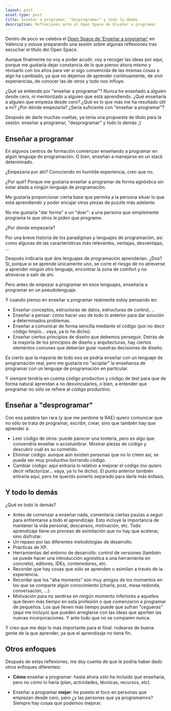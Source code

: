 ```yaml
---
layout: post
asset-type: post
title: Enseñar a programar, "desprogramar" y todo lo demás
description: Reflexiones ante el Open Space de Enseñar a programar
---
```


Dentro de poco se celebra el [Open Space de 'Enseñar a programar'](https://ensenyar-a-programar.github.io/open-space-valencia-2019/) en Valencia y estuve preparando una sesión sobre algunas reflexiones tras escuchar el título del Open Space.

Aunque finalmente no voy a poder acudir, voy a recoger las ideas por aquí, porque me gustaría dejar constancia de lo que pienso ahora mismo y revisarlo con los años para ver si sigo convencida de las mismas cosas o algo ha cambiado, ya que no dejamos de aprender continuamente, de vivir experiencias, de conocer las de otros y todo nos influye.

¿Qué se entiende por "enseñar a programar"? Nunca he enseñado a alguien desde cero, ni mentorizado a alguien que está aprendiendo. ¿Qué enseñaría a alguien que empieza desde cero? ¿Qué es lo que más me ha resultado útil a mí? ¿Por dónde empezaría? ¿Sería suficiente con "enseñar a programar"?

Después de darle muchas vueltas, ya tenía una propuesta de título para la sesión: enseñar a programar, "desprogramar" y todo lo demás ;)

## Enseñar a programar

En algunos centros de formación comienzan enseñando a programar en algún lenguaje de programación. O bien, enseñan a manejarse en un stack determinado.

¿Empezaría por ahí? Conociendo mi humilde experiencia, creo que no. 

¿Por qué? Porque me gustaría enseñar a programar de forma agnóstica sin estar atada a ningún lenguaje de programación.

Me gustaría proporcionar cierta base que permita a la persona situar lo que está aprendiendo y poder encajar otras piezas de puzzle más adelante.

No me gustaría "dar forma" a un "doer": a una persona que simplemente programa lo que otros le piden que programe.

¿Por dónde empezaría?

Por una breve historia de los paradigmas y lenguajes de programación, así como algunas de las características más relevantes, ventajas, desventajas, ...

Después indicaría qué dos lenguajes de programación aprenderían. ¿Dos? Sí, porque si se aprende únicamente uno, se corre el riesgo de no atreverse a aprender ningún otro lenguaje, encontrar la zona de comfort y no atreverse a salir de ahí.

Pero antes de empezar a programar en esos lenguajes, enseñaría a programar en un pseudolenguaje.

Y cuando pienso en enseñar a programar realmente estoy pensando en:

- Enseñar conceptos, estructuras de datos, estructuras de control, ... 
- Enseñar a pensar: cómo hacer uso de todo lo anterior para dar solución a determinados problemas.
- Enseñar a comunicar de forma sencilla mediante el código (por no decir código limpio... vaya, ya lo he dicho).
- Enseñar ciertos principios de diseño que debemos perseguir. Detrás de la mayoría de los principios de diseño y arquitecturas, hay ciertos elementos comunes que deberían guiar nuestras decisiones de diseño.

Es cierto que la mayoría de todo eso se podría enseñar con un lenguaje de programación real, pero me gustaría no "acoplar" la enseñanza de programar con un lenguaje de programación en particular.

Y siempre tendría en cuenta código productivo y código de test para que de forma natural aprendan a no desvincularlos, o bien, a entender que programar no sólo se refiere al código productivo.

## Enseñar a "desprogramar"

Con esa palabra tan rara (y que me perdone la RAE) quiero comunicar que no sólo se trata de programar, escribir, crear, sino que también hay que aprender a:

- Leer código de otros: puede parecer una tontería, pero es algo que convendría enseñar o acostumbrar. Mostrar piezas de código y descubrir cuál es su cometido.
- Eliminar código: aunque aún existen personas que no lo creen así, se puede ser muy productivo borrando código.
- Cambiar código: aquí entraría lo relativo a mejorar el código (no quiero decir refactorizar... vaya, ya lo he dicho). El punto anterior también entraría aquí, pero he querido ponerlo separado para darle más énfasis.

## Y todo lo demás

¿Qué es todo lo demás?

- Antes de comenzar a enseñar nada, comentaría ciertas pautas a seguir para enfrentarse a todo el aprendizaje. Esto incluye la importancia de mantener la vida personal, descansos, motivación, etc. Todo aprendizaje tiene un proceso de asimilación que no hay que acelerar, sino disfrutar.
- Un repaso por las diferentes metodologías de desarrollo.
- Prácticas de XP.
- Herramientas del entorno de desarrollo: control de versiones (también se puede hacer una introducción agnóstica a una herramienta en concreto), editores, IDEs, contenedores, etc.
- Recordar que hay cosas que sólo se aprenden o asimilan a través de la experiencia.
- Recordar que los "aha moments" son muy amigos de los momentos en los que se comparte algún conocimiento (charla, post, mesa redonda, conversación, ...). 
- Motivación para no sentirse en ningún momento inferiores a aquellos que lleven más tiempo en esta profesión o que comenzaron a programar de pequeños. Los que lleven más tiempo puede que sufran "cegueras" (aquí me incluyo) que pueden arreglarse con las ideas que aporten las nuevas incorporaciones. Y ante todo que no se comparen nunca.

Y creo que me dejo lo más importante para el final: rodearse de buena gente de la que aprender, ya que el aprendizaje no tiene fin.

## Otros enfoques

Después de estas reflexiones, me doy cuenta de que le podría haber dado otros enfoques diferentes:

* **Cómo** enseñar a programar: hasta ahora sólo he incluido _qué_ enseñaría, pero no _cómo_ lo haría (plan, actividades, técnicas, recursos, etc).

* Enseñar a programar **mejor**: he puesto el foco en personas que empiezan desde cero, pero ¿y las personas que ya programamos? Siempre hay cosas que podemos mejorar.
